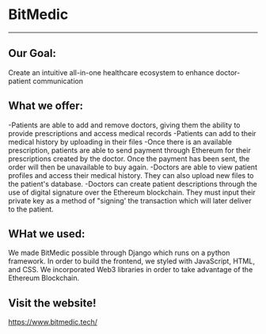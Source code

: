 # BitMedic
---
## Our Goal: 
Create an intuitive all-in-one healthcare ecosystem to enhance doctor-patient communication

## What we offer:
-Patients are able to add and remove doctors, giving them the ability to provide prescriptions and access medical records
-Patients can add to their medical history by uploading in their files
-Once there is an available prescription, patients are able to send payment through Ethereum for their prescriptions created by the doctor. Once the payment has been sent, the order will then be unavailable to buy again.
-Doctors are able to view patient profiles and access their medical history. They can also upload new files to the patient's database.
-Doctors can create patient descriptions through the use of digital signature over the Ethereum blockchain. They must input their private key as a method of "signing' the transaction which will later deliver to the patient.

## WHat we used:
We made BitMedic possible through Django which runs on a python framework. In order to build the frontend, we styled with JavaScript, HTML, and CSS. We incorporated Web3 libraries in order to take advantage of the Ethereum Blockchain.

## Visit the website!
https://www.bitmedic.tech/
